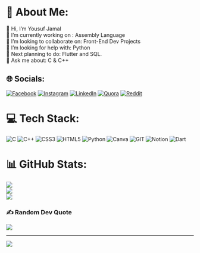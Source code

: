 # 💫 About Me:
👋 Hi, I’m Yousuf Jamal<br>🔭 I’m currently working on : Assembly Language<br>👯 I’m looking to collaborate on: Front-End Dev Projects<br>🤝 I’m looking for help with: Python<br>🌱 Next planning to do: Flutter and SQL.<br>💬 Ask me about:  C & C++


## 🌐 Socials:
[![Facebook](https://img.shields.io/badge/Facebook-%231877F2.svg?logo=Facebook&logoColor=white)](https://facebook.com/YousufHassan) [![Instagram](https://img.shields.io/badge/Instagram-%23E4405F.svg?logo=Instagram&logoColor=white)](https://instagram.com/yousufhassan._) [![LinkedIn](https://img.shields.io/badge/LinkedIn-%230077B5.svg?logo=linkedin&logoColor=white)](https://www.linkedin.com/in/yousuf-jamal-122004264/) [![Quora](https://img.shields.io/badge/Quora-%23B92B27.svg?logo=Quora&logoColor=white)](https://www.quora.com/profile/K225051-Yousuf-Jamal) [![Reddit](https://img.shields.io/badge/Reddit-%23FF4500.svg?logo=Reddit&logoColor=white)](https://reddit.com/user/No_Philosopher_7143) 

# 💻 Tech Stack:
![C](https://img.shields.io/badge/c-%2300599C.svg?style=for-the-badge&logo=c&logoColor=white) ![C++](https://img.shields.io/badge/c++-%2300599C.svg?style=for-the-badge&logo=c%2B%2B&logoColor=white) ![CSS3](https://img.shields.io/badge/css3-%231572B6.svg?style=for-the-badge&logo=css3&logoColor=white) ![HTML5](https://img.shields.io/badge/html5-%23E34F26.svg?style=for-the-badge&logo=html5&logoColor=white) ![Python](https://img.shields.io/badge/python-3670A0?style=for-the-badge&logo=python&logoColor=ffdd54) ![Canva](https://img.shields.io/badge/Canva-%2300C4CC.svg?style=for-the-badge&logo=Canva&logoColor=white) ![GIT](https://img.shields.io/badge/Git-fc6d26?style=for-the-badge&logo=git&logoColor=white) ![Notion](https://img.shields.io/badge/Notion-%23000000.svg?style=for-the-badge&logo=notion&logoColor=white)
![Dart](https://img.shields.io/badge/dart-%230175C2.svg?style=for-the-badge&logo=dart&logoColor=white)
# 📊 GitHub Stats:
![](https://github-readme-stats.vercel.app/api?username=YousufJamal05&theme=great-gatsby&hide_border=false&include_all_commits=true&count_private=false)<br/>
![](https://github-readme-streak-stats.herokuapp.com/?user=YousufJamal05&theme=great-gatsby&hide_border=false)<br/>
![](https://github-readme-stats.vercel.app/api/top-langs/?username=YousufJamal05&theme=great-gatsby&hide_border=false&include_all_commits=true&count_private=false&layout=compact)

### ✍️ Random Dev Quote
![](https://quotes-github-readme.vercel.app/api?type=horizontal&theme=radical)

---
[![](https://visitcount.itsvg.in/api?id=YousufJamal05&icon=0&color=0)](https://visitcount.itsvg.in)
